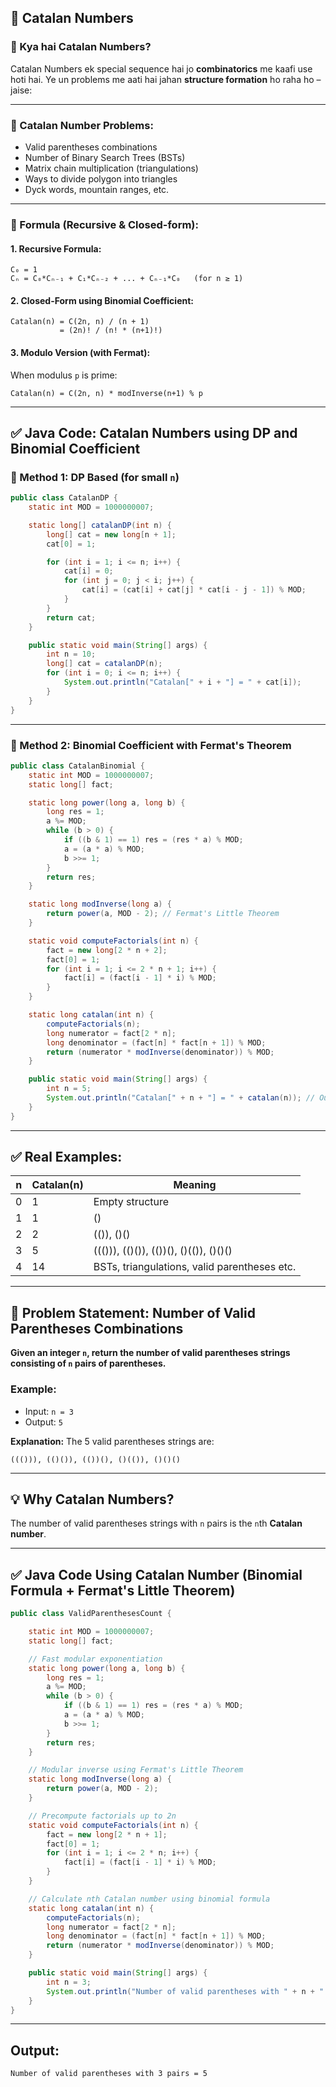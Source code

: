 ## 🧮 **Catalan Numbers**

### 📘 Kya hai Catalan Numbers?

Catalan Numbers ek special sequence hai jo **combinatorics** me kaafi use hoti hai. Ye un problems me aati hai jahan **structure formation** ho raha ho – jaise:

---

### 📌 Catalan Number Problems:

* Valid parentheses combinations
* Number of Binary Search Trees (BSTs)
* Matrix chain multiplication (triangulations)
* Ways to divide polygon into triangles
* Dyck words, mountain ranges, etc.

---

### 📐 Formula (Recursive & Closed-form):

#### 1. **Recursive Formula**:

```
C₀ = 1
Cₙ = C₀*Cₙ₋₁ + C₁*Cₙ₋₂ + ... + Cₙ₋₁*C₀   (for n ≥ 1)
```

#### 2. **Closed-Form using Binomial Coefficient**:

```
Catalan(n) = C(2n, n) / (n + 1)
           = (2n)! / (n! * (n+1)!)
```

#### 3. **Modulo Version (with Fermat)**:

When modulus `p` is prime:

```
Catalan(n) = C(2n, n) * modInverse(n+1) % p
```

---

## ✅ Java Code: Catalan Numbers using DP and Binomial Coefficient

### 🔹 Method 1: DP Based (for small `n`)

```java
public class CatalanDP {
    static int MOD = 1000000007;

    static long[] catalanDP(int n) {
        long[] cat = new long[n + 1];
        cat[0] = 1;

        for (int i = 1; i <= n; i++) {
            cat[i] = 0;
            for (int j = 0; j < i; j++) {
                cat[i] = (cat[i] + cat[j] * cat[i - j - 1]) % MOD;
            }
        }
        return cat;
    }

    public static void main(String[] args) {
        int n = 10;
        long[] cat = catalanDP(n);
        for (int i = 0; i <= n; i++) {
            System.out.println("Catalan[" + i + "] = " + cat[i]);
        }
    }
}
```

---

### 🔹 Method 2: Binomial Coefficient with Fermat's Theorem

```java
public class CatalanBinomial {
    static int MOD = 1000000007;
    static long[] fact;

    static long power(long a, long b) {
        long res = 1;
        a %= MOD;
        while (b > 0) {
            if ((b & 1) == 1) res = (res * a) % MOD;
            a = (a * a) % MOD;
            b >>= 1;
        }
        return res;
    }

    static long modInverse(long a) {
        return power(a, MOD - 2); // Fermat's Little Theorem
    }

    static void computeFactorials(int n) {
        fact = new long[2 * n + 2];
        fact[0] = 1;
        for (int i = 1; i <= 2 * n + 1; i++) {
            fact[i] = (fact[i - 1] * i) % MOD;
        }
    }

    static long catalan(int n) {
        computeFactorials(n);
        long numerator = fact[2 * n];
        long denominator = (fact[n] * fact[n + 1]) % MOD;
        return (numerator * modInverse(denominator)) % MOD;
    }

    public static void main(String[] args) {
        int n = 5;
        System.out.println("Catalan[" + n + "] = " + catalan(n)); // Output: 42
    }
}
```

---

## ✅ Real Examples:

| n | Catalan(n) | Meaning                                      |
| - | ---------- | -------------------------------------------- |
| 0 | 1          | Empty structure                              |
| 1 | 1          | ()                                           |
| 2 | 2          | (()), ()()                                   |
| 3 | 5          | ((())), (()()), (())(), ()(()), ()()()       |
| 4 | 14         | BSTs, triangulations, valid parentheses etc. |

---

## 📝 Problem Statement: **Number of Valid Parentheses Combinations**

**Given an integer `n`, return the number of valid parentheses strings consisting of `n` pairs of parentheses.**

### Example:

* Input: `n = 3`
* Output: `5`

**Explanation:**
The 5 valid parentheses strings are:

```
((())), (()()), (())(), ()(()), ()()()
```

---

## 💡 Why Catalan Numbers?

The number of valid parentheses strings with `n` pairs is the `n`th **Catalan number**.

---

## ✅ Java Code Using Catalan Number (Binomial Formula + Fermat's Little Theorem)

```java
public class ValidParenthesesCount {

    static int MOD = 1000000007;
    static long[] fact;

    // Fast modular exponentiation
    static long power(long a, long b) {
        long res = 1;
        a %= MOD;
        while (b > 0) {
            if ((b & 1) == 1) res = (res * a) % MOD;
            a = (a * a) % MOD;
            b >>= 1;
        }
        return res;
    }

    // Modular inverse using Fermat's Little Theorem
    static long modInverse(long a) {
        return power(a, MOD - 2);
    }

    // Precompute factorials up to 2n
    static void computeFactorials(int n) {
        fact = new long[2 * n + 1];
        fact[0] = 1;
        for (int i = 1; i <= 2 * n; i++) {
            fact[i] = (fact[i - 1] * i) % MOD;
        }
    }

    // Calculate nth Catalan number using binomial formula
    static long catalan(int n) {
        computeFactorials(n);
        long numerator = fact[2 * n];
        long denominator = (fact[n] * fact[n + 1]) % MOD;
        return (numerator * modInverse(denominator)) % MOD;
    }

    public static void main(String[] args) {
        int n = 3;
        System.out.println("Number of valid parentheses with " + n + " pairs = " + catalan(n));
    }
}
```

---

## Output:

```
Number of valid parentheses with 3 pairs = 5
```

